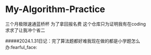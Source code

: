 # My-Algorithm-Practice
三个月极限速通蓝桥杯 为了拿回报名费 这个仓库只为证明我有在coding  
求求了让我冲个省二

#####2024.1.31日记：完了算法题都好难我现在做的都是小学题怎么办:fearful_face:
